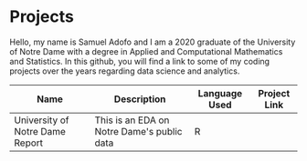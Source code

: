 # Projects
Hello, my name is Samuel Adofo and I am a 2020 graduate of the University of Notre Dame with a degree in Applied and Computational Mathematics and Statistics. In this github, you will find a link to some of my coding projects over the years regarding data science and analytics.

|Name   | Description  | Language Used |Project Link|  
|-------| -----------  | -----------   |-------------|
|University of Notre Dame Report| This is an EDA on Notre Dame's public data| R | | 
